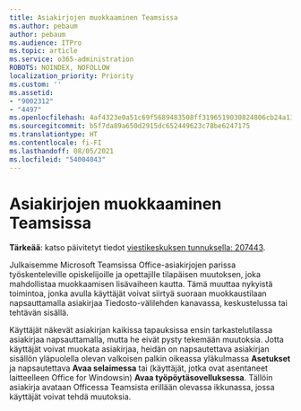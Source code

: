 ```yaml
---
title: Asiakirjojen muokkaaminen Teamsissa
ms.author: pebaum
author: pebaum
ms.audience: ITPro
ms.topic: article
ms.service: o365-administration
ROBOTS: NOINDEX, NOFOLLOW
localization_priority: Priority
ms.custom: ''
ms.assetid:
- "9002312"
- "4497"
ms.openlocfilehash: 4af4323e0a51c69f5689483508ff3196519030824806cb24a1157b61daefa2cf
ms.sourcegitcommit: b5f7da89a650d2915dc652449623c78be6247175
ms.translationtype: HT
ms.contentlocale: fi-FI
ms.lasthandoff: 08/05/2021
ms.locfileid: "54004043"
---
```

# <a name="editing-documents-in-teams"></a>Asiakirjojen muokkaaminen Teamsissa

**Tärkeää**: katso päivitetyt tiedot [viestikeskuksen tunnuksella: 207443](https://admin.microsoft.com/Adminportal/Home?source=applauncher#MessageCenter?id=MC207443). 

Julkaisemme Microsoft Teamsissa Office-asiakirjojen parissa työskenteleville opiskelijoille ja opettajille tilapäisen muutoksen, joka mahdollistaa muokkaamisen lisävaiheen kautta. Tämä muuttaa nykyistä toimintoa, jonka avulla käyttäjät voivat siirtyä suoraan muokkaustilaan napsauttamalla asiakirjaa Tiedosto-välilehden kanavassa, keskustelussa tai tehtävän sisällä.

Käyttäjät näkevät asiakirjan kaikissa tapauksissa ensin tarkastelutilassa asiakirjaa napsauttamalla, mutta he eivät pysty tekemään muutoksia. Jotta käyttäjät voivat muokata asiakirjaa, heidän on napsautettava asiakirjan sisällön yläpuolella olevan valkoisen palkin oikeassa yläkulmassa **Asetukset** ja napsautettava **Avaa selaimessa** tai (käyttäjät, jotka ovat asentaneet laitteelleen Office for Windowsin) **Avaa työpöytäsovelluksessa**. Tällöin asiakirja avataan Officessa Teamsista erillään olevassa ikkunassa, jossa käyttäjät voivat tehdä muutoksia.
